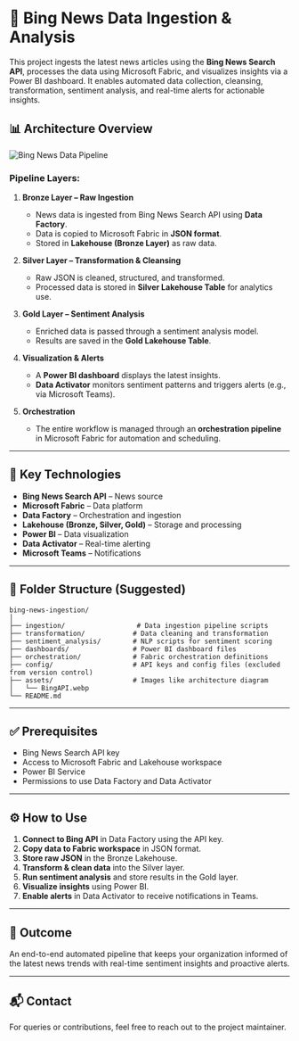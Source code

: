 
# 📰 Bing News Data Ingestion & Analysis

This project ingests the latest news articles using the **Bing News Search API**, processes the data using Microsoft Fabric, and visualizes insights via a Power BI dashboard. It enables automated data collection, cleansing, transformation, sentiment analysis, and real-time alerts for actionable insights.

## 📊 Architecture Overview

![Bing News Data Pipeline](./BingAPI.webp)

### Pipeline Layers:

1. **Bronze Layer – Raw Ingestion**  
   - News data is ingested from Bing News Search API using **Data Factory**.
   - Data is copied to Microsoft Fabric in **JSON format**.
   - Stored in **Lakehouse (Bronze Layer)** as raw data.

2. **Silver Layer – Transformation & Cleansing**  
   - Raw JSON is cleaned, structured, and transformed.
   - Processed data is stored in **Silver Lakehouse Table** for analytics use.

3. **Gold Layer – Sentiment Analysis**  
   - Enriched data is passed through a sentiment analysis model.
   - Results are saved in the **Gold Lakehouse Table**.

4. **Visualization & Alerts**  
   - A **Power BI dashboard** displays the latest insights.
   - **Data Activator** monitors sentiment patterns and triggers alerts (e.g., via Microsoft Teams).

5. **Orchestration**  
   - The entire workflow is managed through an **orchestration pipeline** in Microsoft Fabric for automation and scheduling.

---

## 🚀 Key Technologies

- **Bing News Search API** – News source
- **Microsoft Fabric** – Data platform
- **Data Factory** – Orchestration and ingestion
- **Lakehouse (Bronze, Silver, Gold)** – Storage and processing
- **Power BI** – Data visualization
- **Data Activator** – Real-time alerting
- **Microsoft Teams** – Notifications

---

## 📁 Folder Structure (Suggested)

```
bing-news-ingestion/
│
├── ingestion/                  # Data ingestion pipeline scripts
├── transformation/            # Data cleaning and transformation
├── sentiment_analysis/        # NLP scripts for sentiment scoring
├── dashboards/                # Power BI dashboard files
├── orchestration/             # Fabric orchestration definitions
├── config/                    # API keys and config files (excluded from version control)
├── assets/                    # Images like architecture diagram
│   └── BingAPI.webp
└── README.md
```

---

## ✅ Prerequisites

- Bing News Search API key
- Access to Microsoft Fabric and Lakehouse workspace
- Power BI Service
- Permissions to use Data Factory and Data Activator

---

## ⚙️ How to Use

1. **Connect to Bing API** in Data Factory using the API key.
2. **Copy data to Fabric workspace** in JSON format.
3. **Store raw JSON** in the Bronze Lakehouse.
4. **Transform & clean data** into the Silver layer.
5. **Run sentiment analysis** and store results in the Gold layer.
6. **Visualize insights** using Power BI.
7. **Enable alerts** in Data Activator to receive notifications in Teams.

---

## 📌 Outcome

An end-to-end automated pipeline that keeps your organization informed of the latest news trends with real-time sentiment insights and proactive alerts.

---

## 📬 Contact

For queries or contributions, feel free to reach out to the project maintainer.
